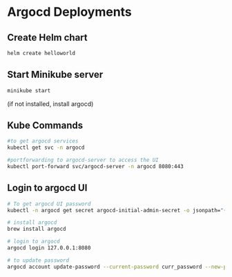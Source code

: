 # Argocd Deployments

## Create Helm chart

```bash
helm create helloworld
```

## Start Minikube server

```bash
minikube start
```

(if not installed, install argocd)

## Kube Commands

```bash
#to get argocd services
kubectl get svc -n argocd 

#portforwarding to argocd-server to access the UI
kubectl port-forward svc/argocd-server -n argocd 8080:443   
```

## Login to argocd UI
```bash
# To get argocd UI password
kubectl -n argocd get secret argocd-initial-admin-secret -o jsonpath="{.data.password}" | base64 -d

# install argocd
brew install argocd

# login to argocd
argocd login 127.0.0.1:8080  

# to update password
argocd account update-password --current-password curr_password --new-password new_password
```


